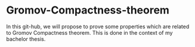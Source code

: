 # Gromov-Compactness-theorem
In this git-hub, we will propose to prove some properties which are related to Gromov Compactness theorem. This is done in the context of my bachelor thesis. 
